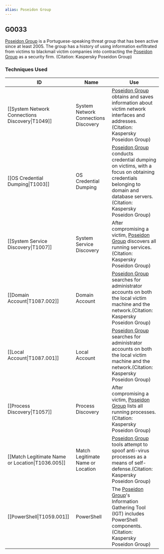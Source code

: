 ```yaml
---
alias: Poseidon Group
---
```


## G0033

[Poseidon Group](https://attack.mitre.org/groups/G0033) is a Portuguese-speaking threat group that has been active since at least 2005. The group has a history of using information exfiltrated from victims to blackmail victim companies into contracting the [Poseidon Group](https://attack.mitre.org/groups/G0033) as a security firm. (Citation: Kaspersky Poseidon Group)


### Techniques Used

| ID | Name | Use |
| --- | --- | --- |
| [[System Network Connections Discovery\|T1049]] | System Network Connections Discovery | [Poseidon Group](https://attack.mitre.org/groups/G0033) obtains and saves information about victim network interfaces and addresses.(Citation: Kaspersky Poseidon Group) |
| [[OS Credential Dumping\|T1003]] | OS Credential Dumping | [Poseidon Group](https://attack.mitre.org/groups/G0033) conducts credential dumping on victims, with a focus on obtaining credentials belonging to domain and database servers.(Citation: Kaspersky Poseidon Group) |
| [[System Service Discovery\|T1007]] | System Service Discovery | After compromising a victim, [Poseidon Group](https://attack.mitre.org/groups/G0033) discovers all running services.(Citation: Kaspersky Poseidon Group) |
| [[Domain Account\|T1087.002]] | Domain Account | [Poseidon Group](https://attack.mitre.org/groups/G0033) searches for administrator accounts on both the local victim machine and the network.(Citation: Kaspersky Poseidon Group) |
| [[Local Account\|T1087.001]] | Local Account | [Poseidon Group](https://attack.mitre.org/groups/G0033) searches for administrator accounts on both the local victim machine and the network.(Citation: Kaspersky Poseidon Group) |
| [[Process Discovery\|T1057]] | Process Discovery | After compromising a victim, [Poseidon Group](https://attack.mitre.org/groups/G0033) lists all running processes.(Citation: Kaspersky Poseidon Group) |
| [[Match Legitimate Name or Location\|T1036.005]] | Match Legitimate Name or Location | [Poseidon Group](https://attack.mitre.org/groups/G0033) tools attempt to spoof anti-virus processes as a means of self-defense.(Citation: Kaspersky Poseidon Group) |
| [[PowerShell\|T1059.001]] | PowerShell | The [Poseidon Group](https://attack.mitre.org/groups/G0033)'s Information Gathering Tool (IGT) includes PowerShell components.(Citation: Kaspersky Poseidon Group) |
